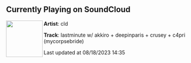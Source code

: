 ## Currently Playing on SoundCloud

[<img align="left" width="100" src="https://i1.sndcdn.com/artworks-ydlX3LgyEogzihyK-78ifHA-t500x500.jpg">](https://soundcloud.com/cld/lastminute)

**Artist**: cld 

**Track**: lastminute w/ akkiro + deepinparis + crusey + c4pri (mycorpsebride)

Last updated at 08/18/2023 14:35
